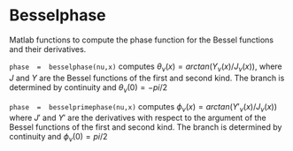 # Besselphase

Matlab functions to compute the phase function for the Bessel functions and
their derivatives.

`phase  =  besselphase(nu,x)` computes 
$\theta_\nu(x) = arctan(Y_\nu(x)/J_\nu(x))$, where $J$ and $Y$ are the Bessel
functions of the first and second kind. The branch is determined by continuity
and $\theta_\nu(0) = -pi/2$

`phase  =  besselprimephase(nu,x)` computes 
$\phi_\nu(x) = arctan(Y'_\nu(x)/J_\nu(x))$ where $J'$ and $Y'$ are the 
derivatives with respect to the argument of the Bessel functions of the 
first and second kind. The branch is determined by continuity
and $\phi_\nu(0) = pi/2$
